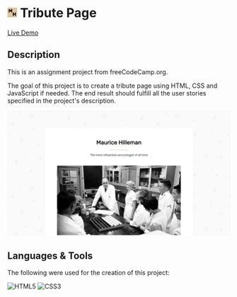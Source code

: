 # <img src="/assets/favicon.png" width="22"/> Tribute Page

[Live Demo](https://thecolordude.github.io/tribute-page/)

## Description

This is an assignment project from freeCodeCamp.org.

The goal of this project is to create a tribute page using HTML, CSS and JavaScript if needed.
The end result should fulfill all the user stories specified in the project's description.

<img src="/assets/preview.png" />



## Languages & Tools

The following were used for the creation of this project:

<img src="https://github.com/theColorDude/theColorDude/blob/main/assets/html5-original.svg" width="100" title="HTML5" /> <img src="https://github.com/theColorDude/theColorDude/blob/main/assets/css3-original.svg" width="100" title="CSS3" />

